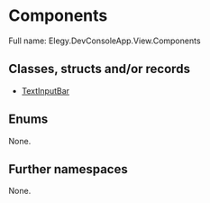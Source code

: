 ﻿
# Components

Full name: Elegy.DevConsoleApp.View.Components

## Classes, structs and/or records

* [TextInputBar](TextInputBar.md)

## Enums

None.

## Further namespaces

None.

